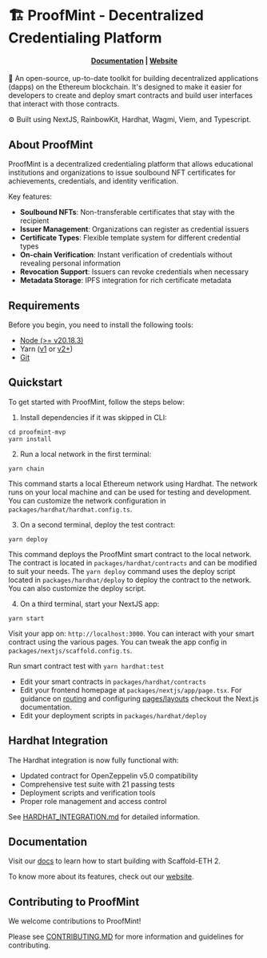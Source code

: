 # 🏗 ProofMint - Decentralized Credentialing Platform

<h4 align="center">
  <a href="https://docs.scaffoldeth.io">Documentation</a> |
  <a href="https://scaffoldeth.io">Website</a>
</h4>

🧪 An open-source, up-to-date toolkit for building decentralized applications (dapps) on the Ethereum blockchain. It's designed to make it easier for developers to create and deploy smart contracts and build user interfaces that interact with those contracts.

⚙️ Built using NextJS, RainbowKit, Hardhat, Wagmi, Viem, and Typescript.

## About ProofMint

ProofMint is a decentralized credentialing platform that allows educational institutions and organizations to issue soulbound NFT certificates for achievements, credentials, and identity verification. 

Key features:
- **Soulbound NFTs**: Non-transferable certificates that stay with the recipient
- **Issuer Management**: Organizations can register as credential issuers
- **Certificate Types**: Flexible template system for different credential types
- **On-chain Verification**: Instant verification of credentials without revealing personal information
- **Revocation Support**: Issuers can revoke credentials when necessary
- **Metadata Storage**: IPFS integration for rich certificate metadata

## Requirements

Before you begin, you need to install the following tools:

- [Node (>= v20.18.3)](https://nodejs.org/en/download/)
- Yarn ([v1](https://classic.yarnpkg.com/en/docs/install/) or [v2+](https://yarnpkg.com/getting-started/install))
- [Git](https://git-scm.com/downloads)

## Quickstart

To get started with ProofMint, follow the steps below:

1. Install dependencies if it was skipped in CLI:

```
cd proofmint-mvp
yarn install
```

2. Run a local network in the first terminal:

```
yarn chain
```

This command starts a local Ethereum network using Hardhat. The network runs on your local machine and can be used for testing and development. You can customize the network configuration in `packages/hardhat/hardhat.config.ts`.

3. On a second terminal, deploy the test contract:

```
yarn deploy
```

This command deploys the ProofMint smart contract to the local network. The contract is located in `packages/hardhat/contracts` and can be modified to suit your needs. The `yarn deploy` command uses the deploy script located in `packages/hardhat/deploy` to deploy the contract to the network. You can also customize the deploy script.

4. On a third terminal, start your NextJS app:

```
yarn start
```

Visit your app on: `http://localhost:3000`. You can interact with your smart contract using the various pages. You can tweak the app config in `packages/nextjs/scaffold.config.ts`.

Run smart contract test with `yarn hardhat:test`

- Edit your smart contracts in `packages/hardhat/contracts`
- Edit your frontend homepage at `packages/nextjs/app/page.tsx`. For guidance on [routing](https://nextjs.org/docs/app/building-your-application/routing/defining-routes) and configuring [pages/layouts](https://nextjs.org/docs/app/building-your-application/routing/pages-and-layouts) checkout the Next.js documentation.
- Edit your deployment scripts in `packages/hardhat/deploy`

## Hardhat Integration

The Hardhat integration is now fully functional with:
- Updated contract for OpenZeppelin v5.0 compatibility
- Comprehensive test suite with 21 passing tests
- Deployment scripts and verification tools
- Proper role management and access control

See [HARDHAT_INTEGRATION.md](HARDHAT_INTEGRATION.md) for detailed information.

## Documentation

Visit our [docs](https://docs.scaffoldeth.io) to learn how to start building with Scaffold-ETH 2.

To know more about its features, check out our [website](https://scaffoldeth.io).

## Contributing to ProofMint

We welcome contributions to ProofMint!

Please see [CONTRIBUTING.MD](CONTRIBUTING.md) for more information and guidelines for contributing.